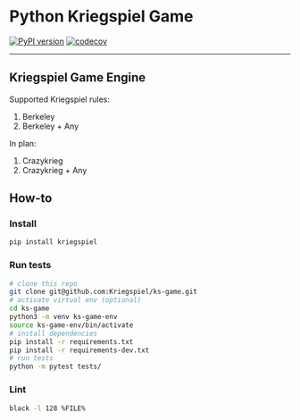 # Python Kriegspiel Game

[![PyPI version](https://badge.fury.io/py/kriegspiel.svg)](https://badge.fury.io/py/kriegspiel)
[![codecov](https://codecov.io/gh/Kriegspiel/ks-game/branch/master/graph/badge.svg)](https://codecov.io/gh/Kriegspiel/ks-game)

---

## Kriegspiel Game Engine

Supported Kriegspiel rules:

1. Berkeley
2. Berkeley + Any

In plan:

1. Crazykrieg
2. Crazykrieg + Any


## How-to

### Install

```bash
pip install kriegspiel
```

### Run tests

```bash
# clone this repo
git clone git@github.com:Kriegspiel/ks-game.git
# activate virtual env (optional)
cd ks-game
python3 -m venv ks-game-env
source ks-game-env/bin/activate
# install dependencies
pip install -r requirements.txt
pip install -r requirements-dev.txt
# run tests
python -m pytest tests/
```

### Lint

```bash
black -l 128 %FILE%
```
